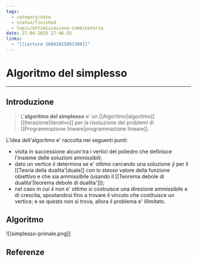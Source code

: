 ```yaml
---
tags:
  - category/note
  - status/finished
  - topic/ottimizzazione-combinatoria
date: 27-04-2025 17:46:55
links:
  - "[[Lecture 16042025091309]]"
---
```

# Algoritmo del simplesso
---
## Introduzione
> L'**algoritmo del simplesso** e' un [[Algoritmo|algoritmo]] [[Iterazione|iterativo]] per la risoluzione dei problemi di [[Programmazione lineare|programmazione lineare]].

L'idea dell'algoritmo e' raccolta nei seguenti punti:
- visita in successione alcuni tra i vertici del poliedro che definisce l'insieme delle soluzioni ammissibili;
- dato un vertice $\bar{x}$ determina se e' ottimo cercando una soluzione $\bar{y}$ per il [[Teoria della dualita'|duale]] con lo stesso valore della funzione obiettivo e che sia ammissibile (usando il [[Teorema debole di dualita'|teorema debole di dualita']]);
- nel caso in cui $\bar{x}$ non e' ottimo si costruisce una direzione ammissibile e di crescita, spostandosi fino a trovare il vincolo che costituisce un vertice; e se questo non si trova, allora il problema e' illimitato.

## Algoritmo
![[simplesso-primale.png]]

## Referenze